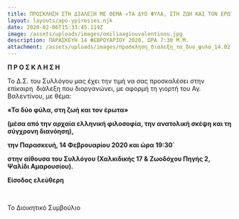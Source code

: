 ```yaml
---
title: ΠΡΟΣΚΛΗΣΗ ΣΤΗ ΔΙΑΛΕΞΗ ΜΕ ΘΕΜΑ «ΤΑ ΔΥΟ ΦΥΛΑ, ΣΤΗ ΖΩΗ ΚΑΙ ΤΟΝ ΕΡΩΤΑ»
layout: layouts/apo-ypiresies.njk
date: 2020-02-06T15:33:45.119Z
image: /assets/uploads/images/omiliaagiouvalentinou.jpg
description: ΠΑΡΑΣΚΕΥΗ 14 ΦΕΒΡΟΥΑΡΙΟΥ 2020, ΩΡΑ 7:30 Μ.Μ.
attachment: /assets/uploads/images/πpοσκληση_διαλεξη_τα_δυο_φυλα_14.02.2020.jpg
---
```

**Π Ρ Ο Σ Κ Λ Η Σ Η**

Το Δ.Σ. του Συλλόγου μας έχει την τιμή να σας προσκαλέσει στην επίκαιρη  διάλεξη που διοργανώνει, με αφορμή τη γιορτή του Αγ. Βαλεντίνου, με θέμα:

**«Τα δύο φύλα, στη ζωή και τον έρωτα»**

**(μέσα από την αρχαία ελληνική φιλοσοφία, την ανατολική σκέψη και τη σύγχρονη διανόηση),**

**την Παρασκευή, 14 Φεβρουαρίου 2020 και ώρα 19:30΄**

**στην αίθουσα του Συλλόγου (Χαλκιδικής 17 & Ζωοδόχου Πηγής 2, Ψαλίδι Αμαρουσίου).**



**Είσοδος ελεύθερη**

 

Το Διοικητικό Συμβούλιο